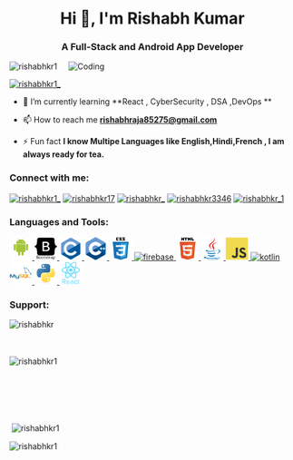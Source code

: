 <h1 align="center">Hi 👋, I'm Rishabh Kumar </h1>
<h3 align="center">A Full-Stack and Android App Developer </h3>

<img align="right" alt="Coding" width="400" src="https://media0.giphy.com/media/qgQUggAC3Pfv687qPC/giphy.gif?cid=ecf05e47te9nldnqtkes3to5056qvduvpmkhqxr9qu6fz6si&rid=giphy.gif&ct=g">


<p align="left"> <img src="https://komarev.com/ghpvc/?username=rishabhkr1&label=Profile%20views&color=0e75b6&style=flat" alt="rishabhkr1" /> </p>

<p align="left"> <a href="https://twitter.com/rishabhkr1_" target="blank"><img src="https://img.shields.io/twitter/follow/rishabhkr1_?logo=twitter&style=for-the-badge" alt="rishabhkr1_" /></a> </p>

- 🌱 I’m currently learning **React , CyberSecurity , DSA ,DevOps **

- 📫 How to reach me **rishabhraja85275@gmail.com**

- ⚡ Fun fact **I know Multipe Languages like English,Hindi,French ,  I am always ready for tea.**

<h3 align="left">Connect with me:</h3>
<p align="left">
<a href="https://twitter.com/rishabhkr1_" target="blank"><img align="center" src="https://raw.githubusercontent.com/rahuldkjain/github-profile-readme-generator/master/src/images/icons/Social/twitter.svg" alt="rishabhkr1_" height="30" width="40" /></a>
<a href="https://linkedin.com/in/rishabhkr17" target="blank"><img align="center" src="https://raw.githubusercontent.com/rahuldkjain/github-profile-readme-generator/master/src/images/icons/Social/linked-in-alt.svg" alt="rishabhkr17" height="30" width="40" /></a>
<a href="https://instagram.com/rishabhkr_" target="blank"><img align="center" src="https://raw.githubusercontent.com/rahuldkjain/github-profile-readme-generator/master/src/images/icons/Social/instagram.svg" alt="rishabhkr_" height="30" width="40" /></a>
<a href="https://www.youtube.com/@rishabhkr3346" target="blank"><img align="center" src="https://raw.githubusercontent.com/rahuldkjain/github-profile-readme-generator/master/src/images/icons/Social/youtube.svg" alt="rishabhkr3346" height="30" width="40" /></a>
<a href="https://www.leetcode.com/rishabhkr_1" target="blank"><img align="center" src="https://raw.githubusercontent.com/rahuldkjain/github-profile-readme-generator/master/src/images/icons/Social/leet-code.svg" alt="rishabhkr_1" height="30" width="40" /></a>
</p>

<h3 align="left">Languages and Tools:</h3>
<p align="left"> <a href="https://developer.android.com" target="_blank" rel="noreferrer"> <img src="https://raw.githubusercontent.com/devicons/devicon/master/icons/android/android-original-wordmark.svg" alt="android" width="40" height="40"/> </a> <a href="https://getbootstrap.com" target="_blank" rel="noreferrer"> <img src="https://raw.githubusercontent.com/devicons/devicon/master/icons/bootstrap/bootstrap-plain-wordmark.svg" alt="bootstrap" width="40" height="40"/> </a> <a href="https://www.cprogramming.com/" target="_blank" rel="noreferrer"> <img src="https://raw.githubusercontent.com/devicons/devicon/master/icons/c/c-original.svg" alt="c" width="40" height="40"/> </a> <a href="https://www.w3schools.com/cpp/" target="_blank" rel="noreferrer"> <img src="https://raw.githubusercontent.com/devicons/devicon/master/icons/cplusplus/cplusplus-original.svg" alt="cplusplus" width="40" height="40"/> </a> <a href="https://www.w3schools.com/css/" target="_blank" rel="noreferrer"> <img src="https://raw.githubusercontent.com/devicons/devicon/master/icons/css3/css3-original-wordmark.svg" alt="css3" width="40" height="40"/> </a> <a href="https://firebase.google.com/" target="_blank" rel="noreferrer"> <img src="https://www.vectorlogo.zone/logos/firebase/firebase-icon.svg" alt="firebase" width="40" height="40"/> </a> <a href="https://www.w3.org/html/" target="_blank" rel="noreferrer"> <img src="https://raw.githubusercontent.com/devicons/devicon/master/icons/html5/html5-original-wordmark.svg" alt="html5" width="40" height="40"/> </a> <a href="https://www.java.com" target="_blank" rel="noreferrer"> <img src="https://raw.githubusercontent.com/devicons/devicon/master/icons/java/java-original.svg" alt="java" width="40" height="40"/> </a> <a href="https://developer.mozilla.org/en-US/docs/Web/JavaScript" target="_blank" rel="noreferrer"> <img src="https://raw.githubusercontent.com/devicons/devicon/master/icons/javascript/javascript-original.svg" alt="javascript" width="40" height="40"/> </a> <a href="https://kotlinlang.org" target="_blank" rel="noreferrer"> <img src="https://www.vectorlogo.zone/logos/kotlinlang/kotlinlang-icon.svg" alt="kotlin" width="40" height="40"/> </a> <a href="https://www.mysql.com/" target="_blank" rel="noreferrer"> <img src="https://raw.githubusercontent.com/devicons/devicon/master/icons/mysql/mysql-original-wordmark.svg" alt="mysql" width="40" height="40"/> </a> <a href="https://www.python.org" target="_blank" rel="noreferrer"> <img src="https://raw.githubusercontent.com/devicons/devicon/master/icons/python/python-original.svg" alt="python" width="40" height="40"/> </a> <a href="https://reactjs.org/" target="_blank" rel="noreferrer"> <img src="https://raw.githubusercontent.com/devicons/devicon/master/icons/react/react-original-wordmark.svg" alt="react" width="40" height="40"/> </a> </p>

<h3 align="left">Support:</h3>
<p><a href="https://www.buymeacoffee.com/rishabhkr"> <img align="left" src="https://cdn.buymeacoffee.com/buttons/v2/default-yellow.png" height="50" width="210" alt="rishabhkr" /></a></p><br><br>
<br>

<p><img align="left" src="https://github-readme-stats.vercel.app/api/top-langs?username=rishabhkr1&show_icons=true&locale=en&layout=compact" alt="rishabhkr1" /></p>
<br>
<br>
<br>
<br>
<br>
<br>
<p>&nbsp;<img align="center" src="https://github-readme-stats.vercel.app/api?username=rishabhkr1&show_icons=true&locale=en" alt="rishabhkr1" /></p>
<p><img align="center" src="https://github-readme-streak-stats.herokuapp.com/?user=rishabhkr1&" alt="rishabhkr1" /></p>
